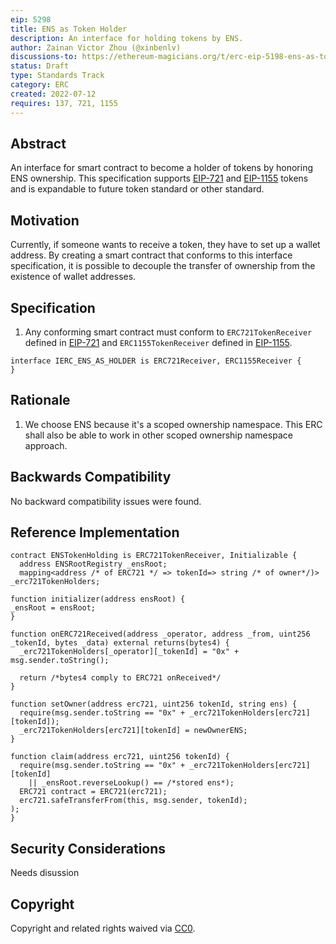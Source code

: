 ```yaml
---
eip: 5298
title: ENS as Token Holder
description: An interface for holding tokens by ENS.
author: Zainan Victor Zhou (@xinbenlv)
discussions-to: https://ethereum-magicians.org/t/erc-eip-5198-ens-as-token-holder/10374
status: Draft
type: Standards Track
category: ERC
created: 2022-07-12
requires: 137, 721, 1155
---
```


## Abstract
An interface for smart contract to become a holder of tokens by honoring ENS ownership.
This specification supports [EIP-721](./eip-721.md) and [EIP-1155](./eip-1155.md) tokens and is expandable to future token standard or other standard.

## Motivation
Currently, if someone wants to receive a token, they have to set up a wallet address. By creating a smart contract that conforms to this interface specification, it is possible to decouple the transfer of ownership from the existence of wallet addresses.

## Specification

1. Any conforming smart contract must conform to `ERC721TokenReceiver` defined in [EIP-721](./eip-721.md) and `ERC1155TokenReceiver` defined in [EIP-1155](./eip-1155.md).

```solidity
interface IERC_ENS_AS_HOLDER is ERC721Receiver, ERC1155Receiver {
}
```

## Rationale
1. We choose ENS because it's a scoped ownership namespace.
This ERC shall also be able to work in other scoped ownership namespace approach.

## Backwards Compatibility
No backward compatibility issues were found.

## Reference Implementation
```solidity
contract ENSTokenHolding is ERC721TokenReceiver, Initializable {
  address ENSRootRegistry _ensRoot;
  mapping<address /* of ERC721 */ => tokenId=> string /* of owner*/)> _erc721TokenHolders;

function initializer(address ensRoot) {
_ensRoot = ensRoot;
}

function onERC721Received(address _operator, address _from, uint256 _tokenId, bytes _data) external returns(bytes4) {
  _erc721TokenHolders[_operator][_tokenId] = "0x" + msg.sender.toString();

  return /*bytes4 comply to ERC721 onReceived*/
}

function setOwner(address erc721, uint256 tokenId, string ens) {
  require(msg.sender.toString == "0x" + _erc721TokenHolders[erc721][tokenId]);
  _erc721TokenHolders[erc721][tokenId] = newOwnerENS;
}

function claim(address erc721, uint256 tokenId) {
  require(msg.sender.toString == "0x" + _erc721TokenHolders[erc721][tokenId]
    || _ensRoot.reverseLookup() == /*stored ens*);
  ERC721 contract = ERC721(erc721);
  erc721.safeTransferFrom(this, msg.sender, tokenId);
);
}
```

## Security Considerations
Needs disussion

## Copyright
Copyright and related rights waived via [CC0](../LICENSE.md).
